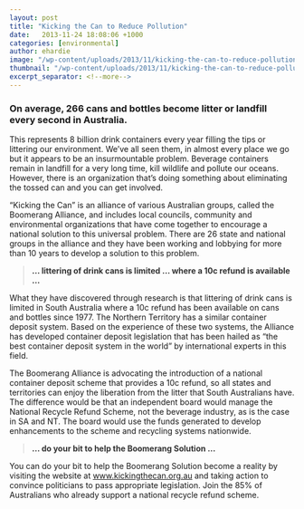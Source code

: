 ```yaml
---
layout: post
title: "Kicking the Can to Reduce Pollution"
date:   2013-11-24 18:08:06 +1000
categories: [environmental]
author: ehardie
image: "/wp-content/uploads/2013/11/kicking-the-can-to-reduce-pollution.jpg"
thumbnail: "/wp-content/uploads/2013/11/kicking-the-can-to-reduce-pollution-120x134.jpg"
excerpt_separator: <!--more-->
---				
```

  <h3>On average, 266 cans and bottles become litter or landfill every second in
  Australia.</h3>

  <p>This represents 8 billion drink containers every year filling the tips or littering
  our environment. We&rsquo;ve all seen them, in almost every place<!--more--> we go but it appears
  to be an insurmountable problem. Beverage containers remain in landfill for a very long
  time, kill wildlife and pollute our oceans. However, there is an organization
  that&rsquo;s doing something about eliminating the tossed can and you can get
  involved.</p>

  <p>&ldquo;Kicking the Can&rdquo; is an alliance of various Australian groups, called
  the Boomerang Alliance, and includes local councils, community and environmental
  organizations that have come together to encourage a national solution to this
  universal problem. There are 26 state and national groups in the alliance and they have
  been working and lobbying for more than 10 years to develop a solution to this
  problem.</p>

  <blockquote>
    <p><strong><span style="color: #333333;">&hellip; littering of drink cans is limited
    &hellip; where a 10c refund is available &hellip;</span></strong></p>
  </blockquote>

  <p>What they have discovered through research is that littering of drink cans is
  limited in South Australia where a 10c refund has been available on cans and bottles
  since 1977. The Northern Territory has a similar container deposit system. Based on the
  experience of these two systems, the Alliance has developed container deposit
  legislation that has been hailed as &ldquo;the best container deposit system in the
  world&rdquo; by international experts in this field.</p>

  <p>The Boomerang Alliance is advocating the introduction of a national container
  deposit scheme that provides a 10c refund, so all states and territories can enjoy the
  liberation from the litter that South Australians have. The difference would be that an
  independent board would manage the National Recycle Refund Scheme, not the beverage
  industry, as is the case in SA and NT. The board would use the funds generated to
  develop enhancements to the scheme and recycling systems nationwide.</p>

  <blockquote>
    <p><strong><span style="color: #333333;">&hellip; do your bit to help the Boomerang
    Solution &hellip;</span></strong></p>
  </blockquote>

  <p>You can do your bit to help the Boomerang Solution become a reality by visiting the
  website at <a title="Kicking the Can" href="http://www.kickingthecan.org.au" target=
  "_blank" rel="nofollow">www.kickingthecan.org.au</a> and taking action to convince
  politicians to pass appropriate legislation. Join the 85% of Australians who already
  support a national recycle refund scheme.</p>
